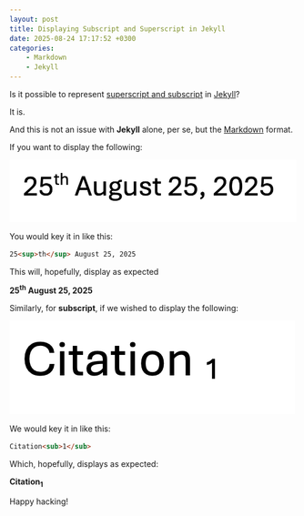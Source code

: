 ```yaml
---
layout: post
title: Displaying Subscript and Superscript in Jekyll
date: 2025-08-24 17:17:52 +0300
categories:
    - Markdown
    - Jekyll
---
```


Is it possible to represent [superscript and subscript](https://en.wikipedia.org/wiki/Subscript_and_superscript) in [Jekyll](https://jekyllrb.com/)?

It is.

And this is not an issue with **Jekyll** alone, per se, but the [Markdown](https://www.markdownguide.org/) format.

If you want to display the following:

![Superscript](../images/2025/08/Superscript.png)

You would key it in like this:

```html
25<sup>th</sup> August 25, 2025
```

This will, hopefully, display as expected

**25<sup>th</sup> August 25, 2025**

Similarly, for **subscript**, if we wished to display the following:

![Subscript](../images/2025/08/Subscript.png)

We would key it in like this:

```html
Citation<sub>1</sub>
```

Which, hopefully, displays as expected:

**Citation<sub>1</sub>**

Happy hacking!
